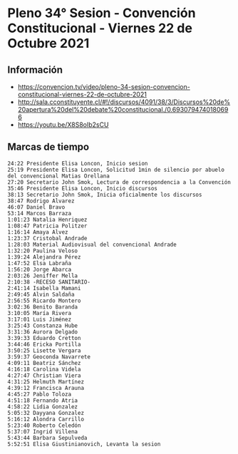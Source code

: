 # Pleno 34° Sesion - Convención Constitucional - Viernes 22 de Octubre 2021

## Información
- https://convencion.tv/video/pleno-34-sesion-convencion-constitucional-viernes-22-de-octubre-2021
- http://sala.cconstituyente.cl/#!/discursos/4091/38/3/Discursos%20de%20apertura%20del%20debate%20constitucional./0.6930794740180696
- https://youtu.be/X8S8oIb2sCU

## Marcas de tiempo
```
24:22 Presidente Elisa Loncon, Inicio sesion
25:19 Presidente Elisa Loncon, Solicitud 1min de silencio por abuelo del convencional Matias Orellana
27:20 Secretario John Smok, Lectura de correspondencia a la Convención
35:46 Presidente Elisa Loncon, Inicio discursos
38:13 Secretario John Smok, Inicia oficialmente los discursos
38:47 Rodrigo Alvarez
46:07 Daniel Bravo
53:14 Marcos Barraza
1:01:23 Natalia Henriquez
1:08:47 Patricia Politzer
1:16:14 Amaya Alvez
1:23:37 Cristobal Andrade
1:28:03 Material Audiovisual del convencional Andrade
1:32:20 Paulina Veloso
1:39:24 Alejandra Pérez
1:47:52 Elsa Labraña
1:56:20 Jorge Abarca
2:03:26 Jeniffer Mella
2:10:38 -RECESO SANITARIO-
2:41:14 Isabella Mamani
2:49:45 Alvin Saldaña
2:56:55 Ricardo Montero
3:02:36 Benito Baranda
3:10:05 María Rivera
3:17:01 Luis Jiménez
3:25:43 Constanza Hube
3:31:36 Aurora Delgado
3:39:33 Eduardo Cretton
3:44:46 Ericka Portilla
3:50:25 Lisette Vergara
3:59:37 Geoconda Navarrete
4:09:11 Beatriz Sánchez
4:16:18 Carolina Videla
4:27:47 Christian Viera
4:31:25 Helmuth Martínez
4:39:12 Francisca Arauna
4:45:27 Pablo Toloza
4:51:18 Fernando Atria
4:58:22 Lidia Gonzalez
5:05:32 Dayyana Gonzalez
5:16:12 Alondra Carrillo
5:23:40 Roberto Celedón
5:37:07 Ingrid Villena
5:43:44 Barbara Sepulveda
5:52:51 Elisa Giustinianovich, Levanta la sesion
```